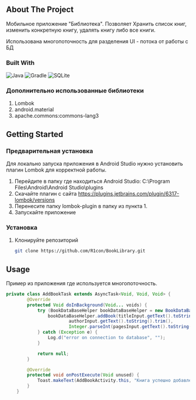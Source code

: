 
<!-- ABOUT THE PROJECT -->
## About The Project
Мобильное приложение "Библиотека". Позволяет Хранить список книг, изменить конкретную книгу, удалять книгу либо все книги.

Использована многопоточность для разделения UI - потока от работы с БД

### Built With
![Java](https://img.shields.io/badge/java-%23ED8B00.svg?style=for-the-badge&logo=java&logoColor=white)
![Gradle](https://img.shields.io/badge/Gradle-02303A.svg?style=for-the-badge&logo=Gradle&logoColor=white)
![SQLite](https://img.shields.io/badge/sqlite-%2307405e.svg?style=for-the-badge&logo=sqlite&logoColor=white)

### Дополнительно использованные библиотеки
1. Lombok
2. android.material
3. apache.commons:commons-lang3

<!-- GETTING STARTED -->
## Getting Started

### Предварительная установка
Для локально запуска приложения в Android Studio нужно установить плагин Lombok для корректной работы.

1. Перейдите в папку где находиться Android Studio: C:\Program Files\Android\Android Studio\plugins
2. Скачайте плагин с сайта https://plugins.jetbrains.com/plugin/6317-lombok/versions
3. Перенесите папку lombok-plugin в папку из пункта 1.
4. Запускайте приложение

### Установка

1. Клонируйте репозиторий
   ```sh
   git clone https://github.com/R1con/BookLibrary.git
   ```

<!-- USAGE EXAMPLES -->
## Usage
Пример из приложения где используется многопоточность.
```java
private class AddBookTask extends AsyncTask<Void, Void, Void> {
        @Override
        protected Void doInBackground(Void... voids) {
            try (BookDataBaseHelper bookDataBaseHelper = new BookDataBaseHelper(AddBookActivity.this)) {
                bookDataBaseHelper.addBook(titleInput.getText().toString().trim(),
                        authorInput.getText().toString().trim(),
                        Integer.parseInt(pagesInput.getText().toString().trim()));
            } catch (Exception e) {
                Log.d("error on connection to database", "");
            }

            return null;
        }

        @Override
        protected void onPostExecute(Void unused) {
            Toast.makeText(AddBookActivity.this, "Книга успешно добавлена!", Toast.LENGTH_SHORT).show();
        }
    }
```